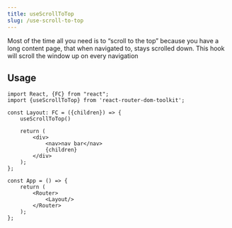 ```yaml
---
title: useScrollToTop
slug: /use-scroll-to-top
---
```


Most of the time all you need is to “scroll to the top” because you have a long content page, that when navigated to, stays scrolled down. This hook will scroll the window up on every navigation

## Usage

```tsx
import React, {FC} from "react";
import {useScrollToTop} from 'react-router-dom-toolkit';

const Layout: FC = ({children}) => {
    useScrollToTop()

    return (
        <div>
            <nav>nav bar</nav>
            {children}
        </div>
    );
};

const App = () => {
    return (
        <Router>
            <Layout/>
        </Router>
    );
};
```
